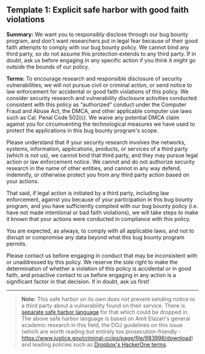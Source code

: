## Template 1: Explicit safe harbor with good faith violations

**Summary:** We want you to responsibly disclose through our bug bounty program, and don't want researchers put in legal fear because of their good faith attempts to comply with our bug bounty policy. We cannot bind any third party, so do not assume this protection extends to any third party. If in doubt, ask us before engaging in any specific action if you think it _might_ go outside the bounds of our policy.

**Terms:** To encourage research and responsible disclosure of security vulnerabilities, we will not pursue civil or criminal action, or send notice to law enforcement for accidental or good faith violations of this policy. We consider security research and vulnerability disclosure activities conducted consistent with this policy as “authorized” conduct under the Computer Fraud and Abuse Act, the DMCA, and other applicable computer use laws such as Cal. Penal Code 502(c). We waive any potential DMCA claim against you for circumventing the technological measures we have used to protect the applications in this bug bounty program's scope.

Please understand that if your security research involves the networks, systems, information, applications, products, or services of a third party (which is not us), we cannot bind that third party, and they may pursue legal action or law enforcement notice. We cannot and do not authorize security research in the name of other entities, and cannot in any way defend, indemnify, or otherwise protect you from any third party action based on your actions.

That said, if legal action is initiated by a third party, including law enforcement, against you because of your participation in this bug bounty program, and you have sufficiently complied with our bug bounty policy (i.e. have not made intentional or bad faith violations), we will take steps to make it known that your actions were conducted in compliance with this policy.

You are expected, as always, to comply with all applicable laws, and not to disrupt or compromise any data beyond what this bug bounty program permits.

Please contact us before engaging in conduct that may be inconsistent with or unaddressed by this policy. We reserve the sole right to make the determination of whether a violation of this policy is accidental or in good faith, and proactive contact to us before engaging in any action is a significant factor in that decision. If in doubt, ask us first!

---

> **Note:** This safe harbor on its own does _not_ prevent sending notice to a third party about a vulnerability found on their service. There is [separate safe harbor language](safe_harbor_third_party.md) for that which could be dropped in.
The above safe harbor language is based on Amit Elazari's general academic research in this field, the DOJ guidelines on this issue (which are worth reading but entirely too prosecution-friendly - https://www.justice.gov/criminal-ccips/page/file/983996/download) and leading policies such as [Dropbox's HackerOne terms](https://blogs.dropbox.com/tech/2018/03/protecting-security-researchers/).

